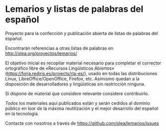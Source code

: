 
# Lemarios y listas de palabras del español 

Proyecto para la confección y publicación abierta de listas de palabras del
español. 

Encontrarán referencias a otras listas de palabras en
http://olea.org/proyectos/lemarios/

El objetivo inicial es recopilar material necesario para completar el
corrector ortográfico libre de «Recursos Lingüísticos Abiertos»
(https://forja.rediris.es/projects/rla-es/), usado en todas las
distribuciones Linux, LibreOffice/OpenOffice, Firefox, etc. Asímismo quedan
a la disposición de desarrolladores y lingüísticas sin restricción ninguna.

Si dispone de material que considere relevante considere contribuirlo.

_Todos_ los materiales aquí publicados están y serán cedidos al dominio
público en loor de la máxima reutilización y el mejor desarrollo del
español en la tecnología.

Contacte con nosotros a través de https://github.com/olea/lemarios/issues

